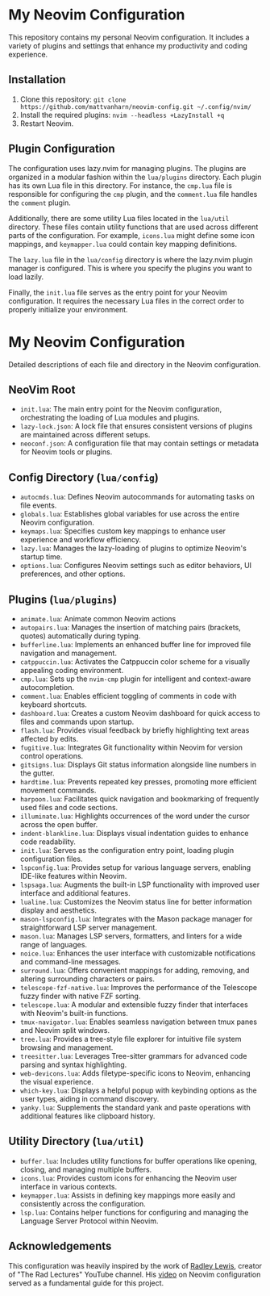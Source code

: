 # My Neovim Configuration

This repository contains my personal Neovim configuration. It includes a variety of plugins and settings that enhance my productivity and coding experience.

## Installation

1. Clone this repository: `git clone https://github.com/mattvanharn/neovim-config.git ~/.config/nvim/`
2. Install the required plugins: `nvim --headless +LazyInstall +q`
3. Restart Neovim.

## Plugin Configuration

The configuration uses lazy.nvim for managing plugins. The plugins are organized in a modular fashion within the `lua/plugins` directory. Each plugin has its own Lua file in this directory. For instance, the `cmp.lua` file is responsible for configuring the `cmp` plugin, and the `comment.lua` file handles the `comment` plugin.

Additionally, there are some utility Lua files located in the `lua/util` directory. These files contain utility functions that are used across different parts of the configuration. For example, `icons.lua` might define some icon mappings, and `keymapper.lua` could contain key mapping definitions.

The `lazy.lua` file in the `lua/config` directory is where the lazy.nvim plugin manager is configured. This is where you specify the plugins you want to load lazily.

Finally, the `init.lua` file serves as the entry point for your Neovim configuration. It requires the necessary Lua files in the correct order to properly initialize your environment.

# My Neovim Configuration

Detailed descriptions of each file and directory in the Neovim configuration.

## NeoVim Root

- `init.lua`: The main entry point for the Neovim configuration, orchestrating the loading of Lua modules and plugins.
- `lazy-lock.json`: A lock file that ensures consistent versions of plugins are maintained across different setups.
- `neoconf.json`: A configuration file that may contain settings or metadata for Neovim tools or plugins.

## Config Directory (`lua/config`)

- `autocmds.lua`: Defines Neovim autocommands for automating tasks on file events.
- `globals.lua`: Establishes global variables for use across the entire Neovim configuration.
- `keymaps.lua`: Specifies custom key mappings to enhance user experience and workflow efficiency.
- `lazy.lua`: Manages the lazy-loading of plugins to optimize Neovim's startup time.
- `options.lua`: Configures Neovim settings such as editor behaviors, UI preferences, and other options.

## Plugins (`lua/plugins`)

- `animate.lua`: Animate common Neovim actions
- `autopairs.lua`: Manages the insertion of matching pairs (brackets, quotes) automatically during typing.
- `bufferline.lua`: Implements an enhanced buffer line for improved file navigation and management.
- `catppuccin.lua`: Activates the Catppuccin color scheme for a visually appealing coding environment.
- `cmp.lua`: Sets up the `nvim-cmp` plugin for intelligent and context-aware autocompletion.
- `comment.lua`: Enables efficient toggling of comments in code with keyboard shortcuts.
- `dashboard.lua`: Creates a custom Neovim dashboard for quick access to files and commands upon startup.
- `flash.lua`: Provides visual feedback by briefly highlighting text areas affected by edits.
- `fugitive.lua`: Integrates Git functionality within Neovim for version control operations.
- `gitsigns.lua`: Displays Git status information alongside line numbers in the gutter.
- `hardtime.lua`: Prevents repeated key presses, promoting more efficient movement commands.
- `harpoon.lua`: Facilitates quick navigation and bookmarking of frequently used files and code sections.
- `illuminate.lua`: Highlights occurrences of the word under the cursor across the open buffer.
- `indent-blankline.lua`: Displays visual indentation guides to enhance code readability.
- `init.lua`: Serves as the configuration entry point, loading plugin configuration files.
- `lspconfig.lua`: Provides setup for various language servers, enabling IDE-like features within Neovim.
- `lspsaga.lua`: Augments the built-in LSP functionality with improved user interface and additional features.
- `lualine.lua`: Customizes the Neovim status line for better information display and aesthetics.
- `mason-lspconfig.lua`: Integrates with the Mason package manager for straightforward LSP server management.
- `mason.lua`: Manages LSP servers, formatters, and linters for a wide range of languages.
- `noice.lua`: Enhances the user interface with customizable notifications and command-line messages.
- `surround.lua`: Offers convenient mappings for adding, removing, and altering surrounding characters or pairs.
- `telescope-fzf-native.lua`: Improves the performance of the Telescope fuzzy finder with native FZF sorting.
- `telescope.lua`: A modular and extensible fuzzy finder that interfaces with Neovim's built-in functions.
- `tmux-navigator.lua`: Enables seamless navigation between tmux panes and Neovim split windows.
- `tree.lua`: Provides a tree-style file explorer for intuitive file system browsing and management.
- `treesitter.lua`: Leverages Tree-sitter grammars for advanced code parsing and syntax highlighting.
- `web-devicons.lua`: Adds filetype-specific icons to Neovim, enhancing the visual experience.
- `which-key.lua`: Displays a helpful popup with keybinding options as the user types, aiding in command discovery.
- `yanky.lua`: Supplements the standard yank and paste operations with additional features like clipboard history.

## Utility Directory (`lua/util`)

- `buffer.lua`: Includes utility functions for buffer operations like opening, closing, and managing multiple buffers.
- `icons.lua`: Provides custom icons for enhancing the Neovim user interface in various contexts.
- `keymapper.lua`: Assists in defining key mappings more easily and consistently across the configuration.
- `lsp.lua`: Contains helper functions for configuring and managing the Language Server Protocol within Neovim.

## Acknowledgements

This configuration was heavily inspired by the work of [Radley Lewis](https://github.com/radleylewis), creator of "The Rad Lectures" YouTube channel. His [video](https://youtu.be/ZjMzBd1Dqz8?si=ONcE1OlDhbVkHk1j) on Neovim configuration served as a fundamental guide for this project.
